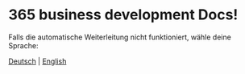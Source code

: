 # 365 business development Docs!

<script>
    function redirectToLanguage() {
        // Verfügbare Sprachen
        var languages = {
            "de": "de-de/404.html",
            "en": "en-us/404.html"
        };

        // Browsersprache abrufen
        var userLang = navigator.language || navigator.userLanguage;
        userLang = userLang.split('-')[0]; // "de-DE" -> "de"

        // Wenn Sprache bekannt, umleiten
        if (languages[userLang]) {
            window.location.href = languages[userLang];
        } else {
            // Standard: Englisch
            window.location.href = "en-us/404.html";
        }
    }

    // Umleitung starten
    redirectToLanguage();
</script>

Falls die automatische Weiterleitung nicht funktioniert, wähle deine Sprache:

<a href="/de-de/404.html">Deutsch</a> | <a href="/en-us/404.html">English</a>